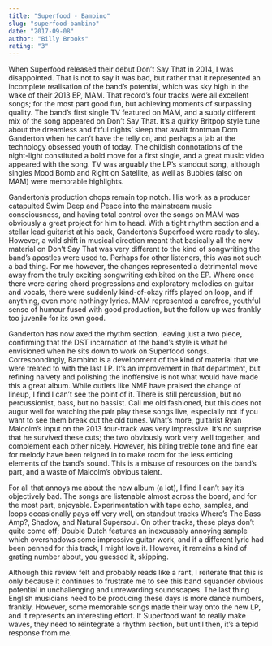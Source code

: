 ```yaml
---
title: "Superfood - Bambino"
slug: "superfood-bambino"
date: "2017-09-08"
author: "Billy Brooks"
rating: "3"
---
```


When Superfood released their debut Don’t Say That in 2014, I was disappointed. That is not to say it was bad, but rather that it represented an incomplete realisation of the band’s potential, which was sky high in the wake of their 2013 EP, MAM. That record’s four tracks were all excellent songs; for the most part good fun, but achieving moments of surpassing quality. The band’s first single TV featured on MAM, and a subtly different mix of the song appeared on Don’t Say That. It’s a quirky Britpop style tune about the dreamless and fitful nights’ sleep that await frontman Dom Ganderton when he can’t have the telly on, and perhaps a jab at the technology obsessed youth of today. The childish connotations of the night-light constituted a bold move for a first single, and a great music video appeared with the song. TV was arguably the LP’s standout song, although singles Mood Bomb and Right on Satellite, as well as Bubbles (also on MAM) were memorable highlights.

Ganderton’s production chops remain top notch. His work as a producer catapulted Swim Deep and Peace into the mainstream music consciousness, and having total control over the songs on MAM was obviously a great project for him to head. With a tight rhythm section and a stellar lead guitarist at his back, Ganderton’s Superfood were ready to slay. However, a wild shift in musical direction meant that basically all the new material on Don’t Say That was very different to the kind of songwriting the band’s apostles were used to. Perhaps for other listeners, this was not such a bad thing. For me however, the changes represented a detrimental move away from the truly exciting songwriting exhibited on the EP. Where once there were daring chord progressions and exploratory melodies on guitar and vocals, there were suddenly kind-of-okay riffs played on loop, and if anything, even more nothingy lyrics. MAM represented a carefree, youthful sense of humour fused with good production, but the follow up was frankly too juvenile for its own good.

Ganderton has now axed the rhythm section, leaving just a two piece, confirming that the DST incarnation of the band’s style is what he envisioned when he sits down to work on Superfood songs. Correspondingly, Bambino is a development of the kind of material that we were treated to with the last LP. It’s an improvement in that department, but refining naivety and polishing the inoffensive is not what would have made this a great album. While outlets like NME have praised the change of lineup, I find I can’t see the point of it. There is still percussion, but no percussionist, bass, but no bassist. Call me old fashioned, but this does not augur well for watching the pair play these songs live, especially not if you want to see them break out the old tunes. What’s more, guitarist Ryan Malcolm’s input on the 2013 four-track was very impressive. It’s no surprise that he survived these cuts; the two obviously work very well together, and complement each other nicely. However, his biting treble tone and fine ear for melody have been reigned in to make room for the less enticing elements of the band’s sound. This is a misuse of resources on the band’s part, and a waste of Malcolm’s obvious talent.

For all that annoys me about the new album (a lot), I find I can’t say it’s objectively bad. The songs are listenable almost across the board, and for the most part, enjoyable. Experimentation with tape echo, samples, and loops occasionally pays off very well, on standout tracks Where’s The Bass Amp?, Shadow, and Natural Supersoul. On other tracks, these plays don’t quite come off; Double Dutch features an inexcusably annoying sample which overshadows some impressive guitar work, and if a different lyric had been penned for this track, I might love it. However, it remains a kind of grating number about, you guessed it, skipping.

Although this review felt and probably reads like a rant, I reiterate that this is only because it continues to frustrate me to see this band squander obvious potential in unchallenging and unrewarding soundscapes. The last thing English musicians need to be producing these days is more dance numbers, frankly. However, some memorable songs made their way onto the new LP, and it represents an interesting effort. If Superfood want to really make waves, they need to reintegrate a rhythm section, but until then, it’s a tepid response from me.
